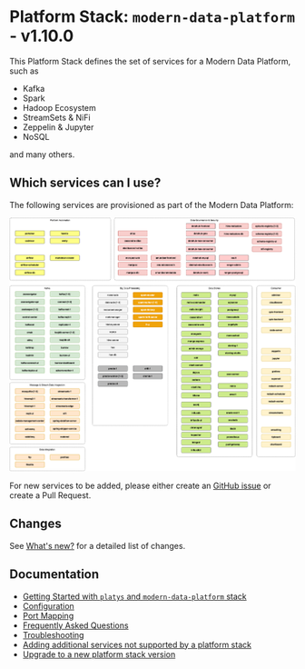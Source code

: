 # Platform Stack: `modern-data-platform` - v1.10.0

This Platform Stack defines the set of services for a Modern Data Platform, such as

* Kafka
* Spark
* Hadoop Ecosystem
* StreamSets & NiFi
* Zeppelin & Jupyter
* NoSQL

and many others. 

## Which services can I use? 

The following services are provisioned as part of the Modern Data Platform: 

![Alt Image Text](./documentation/images/modern-data-platform-overview.png "Modern Data Platform Overview")

For new services to be added, please either create an [GitHub issue](https://github.com/TrivadisPF/modern-data-analytics-stack/issues/new) or create a Pull Request.

## Changes 
See [What's new?](./documentation/changes.md) for a detailed list of changes.

## Documentation

  * [ Getting Started with `platys` and `modern-data-platform` stack](./documentation/getting-started.md)
  * [Configuration](./documentation/configuration.md)
  * [Port Mapping](./documentation/port-mapping.md)
  * [Frequently Asked Questions](./documentation/faq.md)
  * [Troubleshooting](./documentation/troubleshooting.md)
  * [Adding additional services not supported by a platform stack](https://github.com/TrivadisPF/platys/blob/master/documentation/docker-compose-override.md)
  * [Upgrade to a new platform stack version](https://github.com/TrivadisPF/platys/blob/master/documentation/upgrade-platform-stack.md)
